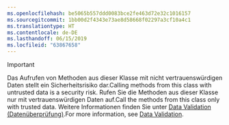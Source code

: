 ```yaml
---
ms.openlocfilehash: be5065b557ddd0083bce2fe463d72e32c1016157
ms.sourcegitcommit: 1bb00d2f4343e73ae8d58668f02297a3cf10a4c1
ms.translationtype: HT
ms.contentlocale: de-DE
ms.lasthandoff: 06/15/2019
ms.locfileid: "63867658"
---
```

> [!IMPORTANT]
> <span data-ttu-id="de9b9-101">Das Aufrufen von Methoden aus dieser Klasse mit nicht vertrauenswürdigen Daten stellt ein Sicherheitsrisiko dar.</span><span class="sxs-lookup"><span data-stu-id="de9b9-101">Calling methods from this class with untrusted data is a security risk.</span></span> <span data-ttu-id="de9b9-102">Rufen Sie die Methoden aus dieser Klasse nur mit vertrauenswürdigen Daten auf.</span><span class="sxs-lookup"><span data-stu-id="de9b9-102">Call the methods from this class only with trusted data.</span></span> <span data-ttu-id="de9b9-103">Weitere Informationen finden Sie unter [Data Validation (Datenüberprüfung)](https://www.owasp.org/index.php/Data_Validation).</span><span class="sxs-lookup"><span data-stu-id="de9b9-103">For more information, see [Data Validation](https://www.owasp.org/index.php/Data_Validation).</span></span>